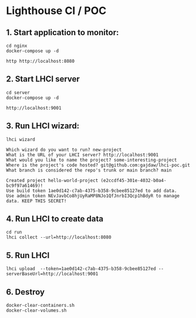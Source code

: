 # Lighthouse CI / POC

## 1. Start application to monitor:

    cd nginx
    docker-compose up -d

    http http://localhost:8080

## 2. Start LHCI server

    cd server
    docker-compose up -d

    http://localhost:9001


## 3. Run LHCI wizard:

    lhci wizard

    Which wizard do you want to run? new-project
    What is the URL of your LHCI server? http://localhost:9001
    What would you like to name the project? some-interesting-project
    Where is the project's code hosted? git@github.com:gajdaw/lhci-poc.git
    What branch is considered the repo's trunk or main branch? main

    Created project hello-world-project (e2ccdf45-301e-4032-b0a4-bc9f97a61469)!
    Use build token 1ae0d142-c7ab-4375-b358-9cbee85127ed to add data.
    Use admin token NEvJavbCo8hjUyRaMP8NJo1QfJnrbI3Qcp1hBdyR to manage data. KEEP THIS SECRET!

## 4. Run LHCI to create data

    cd run
    lhci collect --url=http://localhost:8080

## 5. Run LHCI 

    lhci upload  --token=1ae0d142-c7ab-4375-b358-9cbee85127ed --serverBaseUrl=http://localhost:9001

## 6. Destroy

    docker-clear-containers.sh
    docker-clear-volumes.sh
